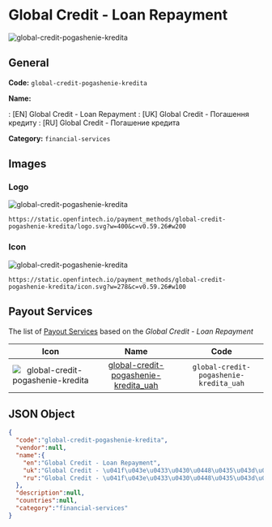 
# Global Credit - Loan Repayment 
![global-credit-pogashenie-kredita](https://static.openfintech.io/payment_methods/global-credit-pogashenie-kredita/logo.svg?w=400&c=v0.59.26#w200)  

## General 
**Code:** `global-credit-pogashenie-kredita` 
 
**Name:** 
 
:	[EN] Global Credit - Loan Repayment 
:	[UK] Global Credit - Погашення кредиту 
:	[RU] Global Credit - Погашение кредита 
 
**Category:** `financial-services` 
 

## Images 

### Logo 
![global-credit-pogashenie-kredita](https://static.openfintech.io/payment_methods/global-credit-pogashenie-kredita/logo.svg?w=400&c=v0.59.26#w200)  

```
https://static.openfintech.io/payment_methods/global-credit-pogashenie-kredita/logo.svg?w=400&c=v0.59.26#w200
```  

### Icon 
![global-credit-pogashenie-kredita](https://static.openfintech.io/payment_methods/global-credit-pogashenie-kredita/icon.svg?w=278&c=v0.59.26#w100)  

```
https://static.openfintech.io/payment_methods/global-credit-pogashenie-kredita/icon.svg?w=278&c=v0.59.26#w100
```  

## Payout Services 
 
The list of [Payout Services](/payout-services/) based on the _Global Credit - Loan Repayment_ 

|Icon|Name|Code| 
|:---:|:---:|:---:| 
|![global-credit-pogashenie-kredita](https://static.openfintech.io/payout_methods/global-credit-pogashenie-kredita/icon.png?w=278&c=v0.59.26#w40) |[global-credit-pogashenie-kredita_uah](/payout-services/global-credit-pogashenie-kredita_uah/)|`global-credit-pogashenie-kredita_uah`| 
 

## JSON Object 

```json
{
  "code":"global-credit-pogashenie-kredita",
  "vendor":null,
  "name":{
    "en":"Global Credit - Loan Repayment",
    "uk":"Global Credit - \u041f\u043e\u0433\u0430\u0448\u0435\u043d\u043d\u044f \u043a\u0440\u0435\u0434\u0438\u0442\u0443",
    "ru":"Global Credit - \u041f\u043e\u0433\u0430\u0448\u0435\u043d\u0438\u0435 \u043a\u0440\u0435\u0434\u0438\u0442\u0430"
  },
  "description":null,
  "countries":null,
  "category":"financial-services"
}
```  
